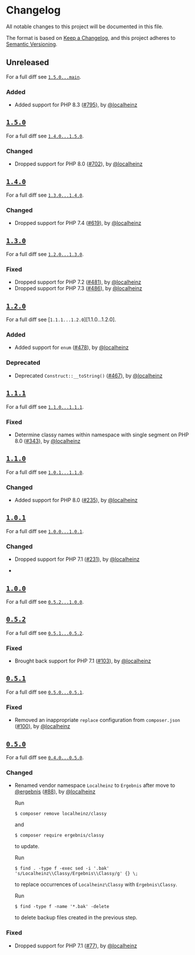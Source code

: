 # Changelog

All notable changes to this project will be documented in this file.

The format is based on [Keep a Changelog](https://keepachangelog.com/en/1.0.0/), and this project adheres to [Semantic Versioning](https://semver.org/spec/v2.0.0.html).

## Unreleased

For a full diff see [`1.5.0...main`][1.5.0...main].

### Added

- Added support for PHP 8.3 ([#795]), by [@localheinz]

## [`1.5.0`][1.5.0]

For a full diff see [`1.4.0...1.5.0`][1.4.0...1.5.0].

### Changed

- Dropped support for PHP 8.0 ([#702]), by [@localheinz]

## [`1.4.0`][1.4.0]

For a full diff see [`1.3.0...1.4.0`][1.3.0...1.4.0].

### Changed

- Dropped support for PHP 7.4 ([#619]), by [@localheinz]

## [`1.3.0`][1.3.0]

For a full diff see [`1.2.0...1.3.0`][1.2.0...1.3.0].

### Fixed

- Dropped support for PHP 7.2 ([#481]), by [@localheinz]
- Dropped support for PHP 7.3 ([#486]), by [@localheinz]

## [`1.2.0`][1.2.0]

For a full diff see [`1.1.1...1.2.0`][1.1.0...1.2.0].

### Added

- Added support for `enum` ([#478]), by [@localheinz]

### Deprecated

- Deprecated `Construct::__toString()` ([#467]), by [@localheinz]

## [`1.1.1`][1.1.1]

For a full diff see [`1.1.0...1.1.1`][1.1.0...1.1.1].

### Fixed

- Determine classy names within namespace with single segment on PHP 8.0 ([#343]), by [@localheinz]

## [`1.1.0`][1.1.0]

For a full diff see [`1.0.1...1.1.0`][1.0.1...1.1.0].

### Changed

- Added support for PHP 8.0 ([#235]), by [@localheinz]

## [`1.0.1`][1.0.1]

For a full diff see [`1.0.0...1.0.1`][1.0.0...1.0.1].

### Changed

- Dropped support for PHP 7.1 ([#231]), by [@localheinz]
*
## [`1.0.0`][1.0.0]

For a full diff see [`0.5.2...1.0.0`][0.5.2...1.0.0].

## [`0.5.2`][0.5.2]

For a full diff see [`0.5.1...0.5.2`][0.5.1...0.5.2].

### Fixed

- Brought back support for PHP 7.1 ([#103]), by [@localheinz]

## [`0.5.1`][0.5.1]

For a full diff see [`0.5.0...0.5.1`][0.5.0...0.5.1].

### Fixed

- Removed an inappropriate `replace` configuration from `composer.json` ([#100]), by [@localheinz]

## [`0.5.0`][0.5.0]

For a full diff see [`0.4.0...0.5.0`][0.4.0...0.5.0].

### Changed

- Renamed vendor namespace `Localheinz` to `Ergebnis` after move to [@ergebnis] ([#88]), by [@localheinz]

  Run

  ```
  $ composer remove localheinz/classy
  ```

  and

  ```
  $ composer require ergebnis/classy
  ```

  to update.

  Run

  ```
  $ find . -type f -exec sed -i '.bak' 's/Localheinz\\Classy/Ergebnis\\Classy/g' {} \;
  ```

  to replace occurrences of `Localheinz\Classy` with `Ergebnis\Classy`.

  Run

  ```
  $ find -type f -name '*.bak' -delete
  ```

  to delete backup files created in the previous step.

### Fixed

- Dropped support for PHP 7.1 ([#77]), by [@localheinz]

[0.5.0]: https://github.com/localheinz/ergebnis/classy/releases/tag/0.5.0
[0.5.1]: https://github.com/localheinz/ergebnis/classy/releases/tag/0.5.1
[0.5.2]: https://github.com/localheinz/ergebnis/classy/releases/tag/0.5.2
[1.0.0]: https://github.com/localheinz/ergebnis/classy/releases/tag/1.0.0
[1.0.1]: https://github.com/localheinz/ergebnis/classy/releases/tag/1.0.1
[1.1.0]: https://github.com/localheinz/ergebnis/classy/releases/tag/1.1.0
[1.1.1]: https://github.com/localheinz/ergebnis/classy/releases/tag/1.1.1
[1.2.0]: https://github.com/localheinz/ergebnis/classy/releases/tag/1.2.0
[1.3.0]: https://github.com/localheinz/ergebnis/classy/releases/tag/1.3.0
[1.4.0]: https://github.com/localheinz/ergebnis/classy/releases/tag/1.4.0
[1.5.0]: https://github.com/localheinz/ergebnis/classy/releases/tag/1.5.0

[0.4.0...0.5.0]: https://github.com/ergebnis/classy/compare/0.4.0...0.5.0
[0.5.0...0.5.1]: https://github.com/ergebnis/classy/compare/0.5.0...0.5.1
[0.5.1...0.5.2]: https://github.com/ergebnis/classy/compare/0.5.1...0.5.2
[0.5.2...1.0.0]: https://github.com/ergebnis/classy/compare/0.5.2...1.0.0
[1.0.0...1.0.1]: https://github.com/ergebnis/classy/compare/1.0.0...1.0.1
[1.0.1...1.1.0]: https://github.com/ergebnis/classy/compare/1.0.1...1.1.0
[1.1.0...1.1.1]: https://github.com/ergebnis/classy/compare/1.1.0...1.1.1
[1.1.1...1.2.0]: https://github.com/ergebnis/classy/compare/1.1.1...1.2.0
[1.2.0...1.3.0]: https://github.com/ergebnis/classy/compare/1.2.0...1.3.0
[1.3.0...1.4.0]: https://github.com/ergebnis/classy/compare/1.3.0...1.4.0
[1.4.0...1.5.0]: https://github.com/ergebnis/classy/compare/1.4.0...1.5.0
[1.5.0...main]: https://github.com/ergebnis/classy/compare/1.5.0...main

[#77]: https://github.com/ergebnis/classy/pull/77
[#88]: https://github.com/ergebnis/classy/pull/88
[#100]: https://github.com/ergebnis/classy/pull/100
[#103]: https://github.com/ergebnis/classy/pull/103
[#231]: https://github.com/ergebnis/classy/pull/231
[#235]: https://github.com/ergebnis/classy/pull/235
[#343]: https://github.com/ergebnis/classy/pull/343
[#467]: https://github.com/ergebnis/classy/pull/467
[#478]: https://github.com/ergebnis/classy/pull/478
[#481]: https://github.com/ergebnis/classy/pull/481
[#486]: https://github.com/ergebnis/classy/pull/486
[#619]: https://github.com/ergebnis/classy/pull/619
[#702]: https://github.com/ergebnis/classy/pull/702
[#795]: https://github.com/ergebnis/classy/pull/795

[@ergebnis]: https://github.com/ergebnis
[@localheinz]: https://github.com/localheinz
